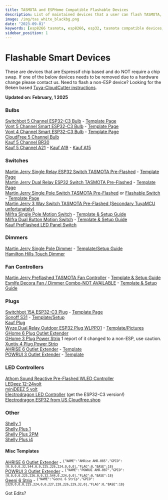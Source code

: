 ```yaml
---
title: TASMOTA and ESPHome Compatible Flashable Devices
description: List of maintained devices that a user can flash TASMOTA, ESPHome, etc to as well as Pre-Flashed ready to go devices
image: /img/tas_white_blackbg.png
date: "2023-09-01"
keywords: [esp8266 tasmota, esp8266, esp32, tasmota compatible devices, esphome compatible devices, espressif]
sidebar_position: 1
---
```


# Flashable Smart Devices

These are devices that are Espressif chip based and do NOT require a chip swap.  If one of the below devices needs to be removed due to a hardware change please contact us. Need to flash a non-ESP device?  Looking for the Beken based [Tuya-CloudCutter instructions](https://digiblur.com/2023/08/19/updated-tuya-cloudcutter-with-esphome-bk7231-how-to-guide).

**Updated on: February, 1 2025**

### Bulbs

[Switchbot 5 Channel ESP32-C3 Bulb](https://amzn.to/38Vhuv3) - [Template Page](/wiki/devices/bulbs/switchbot_e26_w1401400)  
[Vont 5 Channel Smart ESP32-C3 Bulb](https://amzn.to/3Eq4WH8) - [Template Page](/wiki/devices/bulbs/vont_color_pro_slb04)  
[Vont 4 Channel Smart ESP32-C3 Bulb](https://amzn.to/3EoVow6) - [Template Page](/wiki/devices/bulbs/vont_color_slb02)  
[CloudFree 5 Channel Bulb](https://cloudfree.shop/product/cloudfree-smart-bulb-rgbcw/?ref=digiblur)  
[Kauf 5 Channel BR30](https://amzn.to/3BaxDIi)  
[Kauf 5 Channel A21](https://amzn.to/3KKsSbq) - [Kauf A19](https://amzn.to/3CvxZd8) - [Kauf A15](https://amzn.to/3ruBcmQ)

### Switches

[Martin Jerry Single Relay ESP32 Switch TASMOTA Pre-Flashed](https://amzn.to/4hv1RIo) - [Template Page](/wiki/devices/switches/martin_jerry-rp-s01-esp32)  
[Martin Jerry Dual Relay ESP32 Switch TASMOTA Pre-Flashed](https://amzn.to/4h7YTK5) - [Template Page](/wiki/devices/switches/martin_jerry-rp-s02-esp32)  
[Martin Jerry Single Pole Switch TASMOTA Pre-Flashed](https://amzn.to/3K4qpIx) or [Flashable Switch](https://amzn.to/2IM0cn5) - [Template Page](/wiki/devices/switches/martin_jerry_mj-s01_single_pole)  
[Martin Jerry 3 Way Switch TASMOTA Pre-Flashed (Secondary TuyaMCU unfortunately)](https://amzn.to/3u2PJrv)  
[Milfra Single Pole Motion Switch](https://amzn.to/3NQUJ9W) - [Template & Setup Guide](/wiki/devices/switches/milfra-mfa05_cloudfree-swm1-single-relay)  
[Milfra Dual Button Motion Switch](https://amzn.to/3TTlm2m) - [Template & Setup Guide](/wiki/devices/switches/milfra-mfa06_dual_relay)    
[Kauf PreFlashed LED Panel Switch](https://amzn.to/3TGXqPo)  

### Dimmers

[Martin Jerry Single Pole Dimmer](https://amzn.to/3RzMRf9) - [Template/Setup Guide](/wiki/devices/dimmers/martin_jerry_mj-sd01_pwm_dimmer)    
[Hamilton Hills Touch Dimmer](https://amzn.to/3D6RwBw)  

### Fan Controllers

[Martin Jerry Preflashed TASMOTA Fan Controller](https://amzn.to/3SzwaBA) - [Template & Setup Guide](/wiki/devices/other/martin_jerry_fan_controller-us-fc-01_fan)  
[Esmlfe Decora Fan / Dimmer Combo-NOT AVAILABLE](https://amzn.to/3hgfoqX) - [Template & Setup Guide](/wiki/devices/other/treatlife_esmlfe_fan_ds03)  

### Plugs

[Switchbot 15A ESP32-C3 Plug](https://amzn.to/3MzVSSR) - [Template Page](/wiki/devices/plugs/switchbot_15_amp_w1901400)  
[Sonoff S31](https://amzn.to/3cQ0Wqk) - [Template/Setup](/wiki/devices/plugs/sonoff_s31)  
[Kauf Plug](https://amzn.to/3enZdZr)  
[Wyze Dual Relay Outdoor ESP32 Plug WLPPO1](https://amzn.to/3V01knd) - [Template/Pictures](/wiki/devices/plugs/wyze_plug_outdoor_wlppo1)  
[GHome 6 Plug Outlet Extender](https://amzn.to/3DluMw2)  
[GHome 3 Plug Power Strip](https://amzn.to/3TNHkDu)  1 report of it changed to a non-ESP, use caution.  
[Xuntiy 4 Plug Power Strip](https://amzn.to/3TWzLKQ)  
[AHRISE 6 Outlet Extender](https://amzn.to/3KfmKtF) - [Template](/wiki/devices/#misc-templates)  
[POWRUI 3 Outlet Extender](https://amzn.to/3xrCAd2) - [Template](/wiki/devices/#misc-templates)

### LED Controllers

[Athom Sound Reactive Pre-Flashed WLED Controller](https://s.click.aliexpress.com/e/_Dedl7Hd)  
[LEDeez 12-24volt](https://wantmoore.tech/)  
[miniDEEZ 5 volt](https://wantmoore.tech/)  
[Electrodragon LED Controller](https://www.electrodragon.com/product/esp-led-strip-board/) (get the ESP32-C3 version!)  
[Electrodragon ESP32 from US Cloudfree.shop](https://cloudfree.shop/product/esp32-led-strip-wifi-control-board/?ref=digiblur)

### Other

[Shelly 1](https://s.click.aliexpress.com/e/_DF9rCJZ)  
[Shelly Plus 1](https://s.click.aliexpress.com/e/_Dn1KLaF)  
[Shelly Plus 2PM](https://s.click.aliexpress.com/e/_DD4OEs7)  
[Shelly Plus i4](https://s.click.aliexpress.com/e/_DCZkZ0R)  

#### Misc Templates

[AHRISE 6 Outlet Extender](https://amzn.to/3KfmKtF) - <sup>```{"NAME":"AHRise AHR-085","GPIO":[0,0,0,0,32,544,0,0,225,226,224,0,0,0],"FLAG":0,"BASE":18}```</sup>  
[POWRUI 3 Outlet Extender](https://amzn.to/3xrCAd2) - <sup>```{"NAME":"POWRUI AHR-087","GPIO":[0,0,0,0,225,226,0,0,32,544,0,224,0,0],"FLAG":0,"BASE":18}```</sup>  
[Geeni 6 Strip](https://www.harborfreight.com/surge-smart-surge-protector-power-strip-57729.html?_br_psugg_q=geeni+plug) - <sup>```{"NAME":"Geeni 6 Strip","GPIO":[320,0,0,0,225,224,0,0,227,228,226,229,32,0],"FLAG":0,"BASE":18}```</sup>  
 
Got Edits?